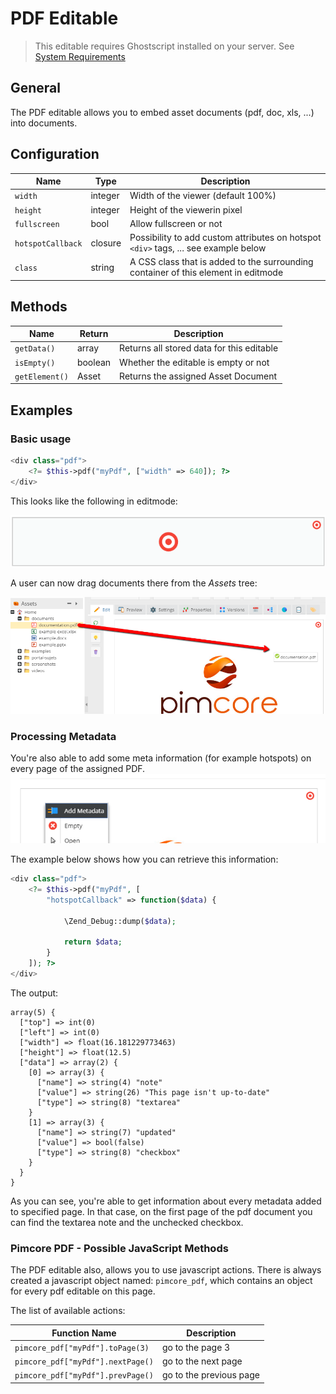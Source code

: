 # PDF Editable

> This editable requires Ghostscript installed on your server. 
> See [System Requirements](../../13_Installation_and_Upgrade/01_System_Requirements.md)

## General

The PDF editable allows you to embed asset documents (pdf, doc, xls, ...) into documents.

## Configuration

| Name                | Type      | Description                                                                             |
|---------------------|-----------|-----------------------------------------------------------------------------------------|
| `width`             | integer   | Width of the viewer (default 100%)                                                      |
| `height`            | integer   | Height of the viewerin pixel                                                            |
| `fullscreen`        | bool      | Allow fullscreen or not                                                                 |
| `hotspotCallback`   | closure   | Possibility to add custom attributes on hotspot `<div>` tags, ... see example below     |
| `class`             | string    | A CSS class that is added to the surrounding container of this element in editmode      |

## Methods

| Name            | Return   | Description                                 |
|-----------------|----------|---------------------------------------------|
| `getData()`     | array    | Returns all stored data for this editable   |
| `isEmpty()`     | boolean  | Whether the editable is empty or not        |
| `getElement()`  | Asset    | Returns the assigned Asset Document         |

## Examples

### Basic usage

```php
<div class="pdf">
    <?= $this->pdf("myPdf", ["width" => 640]); ?>
</div>
```

This looks like the following in editmode: 

![PDF editable - the empty area](../../img/editables_pdf_empty_container.png)

A user can now drag documents there from the *Assets* tree:

![PDF editable - drag a document](../../img/editables_pdf_filled.png)

### Processing Metadata

You're also able to add some meta information (for example hotspots) on every page of the assigned PDF. 
![Add metada to the PDF editable](../../img/editables_pdf_add_metadata.png)

The example below shows how you can retrieve this information:
```php
<div class="pdf">
    <?= $this->pdf("myPdf", [
        "hotspotCallback" => function($data) {

            \Zend_Debug::dump($data);

            return $data;
        }
    ]); ?>
</div>
```

The output:

```
array(5) {
  ["top"] => int(0)
  ["left"] => int(0)
  ["width"] => float(16.181229773463)
  ["height"] => float(12.5)
  ["data"] => array(2) {
    [0] => array(3) {
      ["name"] => string(4) "note"
      ["value"] => string(26) "This page isn't up-to-date"
      ["type"] => string(8) "textarea"
    }
    [1] => array(3) {
      ["name"] => string(7) "updated"
      ["value"] => bool(false)
      ["type"] => string(8) "checkbox"
    }
  }
}
```

As you can see, you're able to get information about every metadata added to specified page. 
In that case, on the first page of the pdf document you can find the textarea note and the unchecked checkbox.

### Pimcore PDF - Possible JavaScript Methods

The PDF editable also, allows you to use javascript actions.
There is always created a javascript object named: `pimcore_pdf`, which contains an object for every pdf editable on this page. 

The list of available actions:

| Function Name                     | Description             |
|-----------------------------------|-------------------------|
| `pimcore_pdf["myPdf"].toPage(3)`  | go to the page 3        |
| `pimcore_pdf["myPdf"].nextPage()` | go to the next page     |
| `pimcore_pdf["myPdf"].prevPage()` | go to the previous page |




